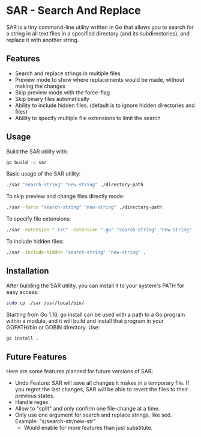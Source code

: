 # SAR - Search And Replace

SAR is a tiny command-line utility written in Go that allows you to search for a
string in all text files in a specified directory (and its subdirectories), and
replace it with another string.

## Features

- Search and replace strings in multiple files
- Preview mode to show where replacements would be made, without making the changes
- Skip preview mode with the force-flag
- Skip binary files automatically
- Ability to include hidden files. (default is to ignore hidden directories and files)
- Ability to specify multiple file extensions to limit the search

## Usage

Build the SAR utility with:

```bash
go build -o sar
```

Basic usage of the SAR utility:

```bash
./sar "search-string" "new-string" ./directory-path
```

To skip preview and change files directly mode:

```bash
./sar -force "search-string" "new-string" ./directory-path
```

To specify file extensions:

```bash
./sar -extension ".txt" -extension ".go" "search-string" "new-string" ./my-dir
```

To include hidden files:

```bash
./sar -include-hidden "search-string" "new-string" .
```

## Installation

After building the SAR utility, you can install it to your system's PATH for
easy access:

```bash
sudo cp ./sar /usr/local/bin/
```

Starting from Go 1.16, go install can be used with a path to a Go program
within a module, and it will build and install that program in your GOPATH/bin
or GOBIN directory. Use:

```bash
go install .
```

## Future Features

Here are some features planned for future versions of SAR:

- Undo Feature: SAR will save all changes it makes in a temporary file. If you
  regret the last changes, SAR will be able to revert the files to their
  previous states.
- Handle regex.
- Allow to "split" and only confirm one file-change at a time.
- Only use one argument for search and replace strings, like sed. Example: "s/search-str/new-str"
  - Would enable for more features than just substitute.
